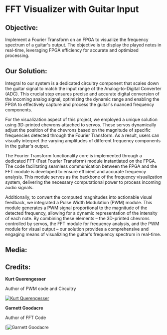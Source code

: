 FFT Visualizer with Guitar Input
=====================================

Objective:
----------
Implement a Fourier Transform on an FPGA to visualize the frequency spectrum of a guitar's output. The objective is to display the played notes in real-time, leveraging FPGA efficiency for accurate and optimized processing.

Our Solution:
-------------
Integral to our system is a dedicated circuitry component that scales down the guitar signal to match the input range of the Analog-to-Digital Converter (ADC). This crucial step ensures precise and accurate digital conversion of the incoming analog signal, optimizing the dynamic range and enabling the FPGA to effectively capture and process the guitar's nuanced frequency components.

For the visualization aspect of this project, we employed a unique solution using 3D-printed chevrons attached to servos. These servos dynamically adjust the position of the chevrons based on the magnitude of specific frequencies detected through the Fourier Transform. As a result, users can visually interpret the varying amplitudes of different frequency components in the guitar's output.

The Fourier Transform functionality core is implemented through a dedicated FFT (Fast Fourier Transform) module instantiated on the FPGA. The code facilitating seamless communication between the FPGA and the FFT module is developed to ensure efficient and accurate frequency analysis. This module serves as the backbone of the frequency visualization system, delivering the necessary computational power to process incoming audio signals.

Additionally, to convert the computed magnitudes into actionable visual feedback, we integrated a Pulse Width Modulation (PWM) module. This module generates a PWM signal proportional to the magnitude of the detected frequency, allowing for a dynamic representation of the intensity of each note. By combining these elements – the 3D-printed chevrons controlled by servos, the FFT module for frequency analysis, and the PWM module for visual output – our solution provides a comprehensive and engaging means of visualizing the guitar's frequency spectrum in real-time.

Media:
------


Credits:
-------
**Kurt Querengesser**

Author of PWM code and Circuitry

[![Kurt Querengesser](https://media-exp1.licdn.com/dms/image/C5603AQGrgBTkykBlKQ/profile-displayphoto-shrink_200_200/0/1631942127837?e=1658361600&v=beta&t=vpEAgsTLOk_cjnBG9KAYYulb9IDrupyVI58InTzyYOE)](https://www.linkedin.com/in/kurt-querengesser/)



**Garnett Goodacre**

Author of FFT Code

[![Garnett Goodacre](www.linkedin.com/in/garnett-goodacre-6b4708b9)
